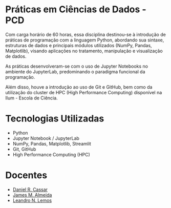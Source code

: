 # Práticas em Ciências de Dados - PCD

Com carga horário de 60 horas, essa disciplina destinou-se à introdução de práticas de programação com a linguagem Python, abordando sua sintaxe, estruturas de dados e principais módulos utilizados (NumPy, Pandas, Matplotlib), visando aplicações no tratamento, manipulação e visualização de dados.

As práticas desenvolveram-se com o uso de Jupyter Notebooks no ambiente do JupyterLab, predominando o paradigma funcional da programação.

Além disso, houve a introdução ao uso de Git e GitHub, bem como da utilização do cluster de HPC (High Performance Computing) disponível na Ilum - Escola de Ciência.

# Tecnologias Utilizadas

- Python
- Jupyter Notebook / JupyterLab
- NumPy, Pandas, Matplotlib, Streamlit
- Git, GitHub
- High Performance Computing (HPC)

# Docentes
- [Daniel R. Cassar](https://buscatextual.cnpq.br/buscatextual/visualizacv.do?id=K4262774J5)
- [James M. Almeida](https://buscatextual.cnpq.br/buscatextual/visualizacv.do?id=K4710448J1)
- [Leandro N. Lemos](https://buscatextual.cnpq.br/buscatextual/visualizacv.do?id=K4278041J7)
